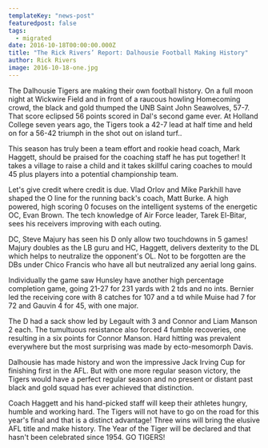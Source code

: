 ```yaml
---
templateKey: "news-post"
featuredpost: false
tags:
  - migrated
date: 2016-10-18T00:00:00.000Z
title: "The Rick Rivers’ Report: Dalhousie Football Making History"
author: Rick Rivers
image: 2016-10-18-one.jpg
---
```


The Dalhousie Tigers are making their own football history.  On a full moon night at Wickwire Field and in front of a raucous howling Homecoming crowd, the black and gold thumped the UNB Saint John Seawolves, 57-7.  That score eclipsed 56 points scored in Dal's second game ever.  At Holland College seven years ago, the Tigers took a 42-7 lead at half time and held on for a 56-42 triumph in the shot out on island turf..

This season has truly been a team effort and rookie head coach, Mark Haggett, should be praised for the coaching staff he has put together!  It takes a village to raise a child and it takes skillful caring coaches to mould 45 plus players into a potential championship team.

Let's give credit where credit is due.  Vlad Orlov and Mike Parkhill have shaped the O line for the running back's coach, Matt Burke.  A high powered, high scoring 0 focuses on the intelligent systems of the energetic OC, Evan Brown.  The tech knowledge of Air Force leader, Tarek El-Bitar, sees his receivers improving with each outing.

DC, Steve Majury has seen his D only allow two touchdowns in 5 games!  Majury doubles as the LB guru and HC, Haggett, delivers dexterity to the DL which helps to neutralize the opponent's OL.  Not to be forgotten are the DBs under Chico Francis who have all but neutralized any aerial long gains.

Individually the game saw Hunsley have another high percentage completion game, going 21-27 for 231 yards with 2 tds and no ints.  Bernier led the receiving core with 8 catches for 107 and a td while Muise had 7 for 72 and Gauvin 4 for 45, with one major.

The D had a sack show led by Legault with 3 and Connor and Liam Manson 2 each.  The tumultuous resistance also forced 4 fumble recoveries, one resulting in a six points for Connor Manson.  Hard hitting was prevalent everywhere but the most surprising was made by ecto-mesomorph Davis.

Dalhousie has made history and won the impressive Jack Irving Cup for finishing first in the AFL.  But with one more regular season victory, the Tigers would have a perfect regular season and no present or distant past black and gold squad has ever achieved that distinction.

Coach Haggett and his hand-picked staff will keep their athletes hungry, humble and working hard.  The Tigers will not have to go on the road for this year's final and that is a distinct advantage!  Three wins will bring the elusive AFL title and make history.  The Year of the Tiger will be declared and that hasn't been celebrated since 1954. GO TIGERS!

